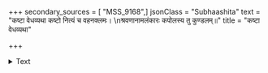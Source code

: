 +++
secondary_sources = [ "MSS_9168",]
jsonClass = "Subhaashita"
text = "कष्टा वेधव्यथा कष्टो नित्यं च वहनक्लमः।  \nश्रवणानामलंकारः कपोलस्य तु कुण्डलम्॥"
title = "कष्टा वेधव्यथा"

+++

<details><summary>Text</summary>

कष्टा वेधव्यथा कष्टो नित्यं च वहनक्लमः।  
श्रवणानामलंकारः कपोलस्य तु कुण्डलम्॥
</details>
